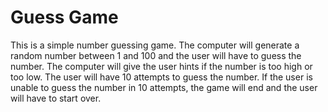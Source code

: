 # Guess Game

This is a simple number guessing game. The computer will generate a random number between 1 and 100 and the user will have to guess the number. The computer will give the user hints if the number is too high or too low. The user will have 10 attempts to guess the number. If the user is unable to guess the number in 10 attempts, the game will end and the user will have to start over.
